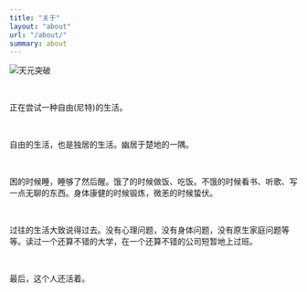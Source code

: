 ```yaml
---
title: "关于"
layout: "about"
url: "/about/"
summary: about
---
```


![天元突破](https://i.postimg.cc/gz618HLt/calcr.png)

<br>

正在尝试一种自由(尼特)的生活。

<br>

自由的生活，也是独居的生活。幽居于楚地的一隅。

<br>

困的时候睡，睡够了然后醒。饿了的时候做饭、吃饭。不饿的时候看书、听歌、写一点无聊的东西。身体康健的时候锻炼，微恙的时候蛰伏。

<br>

过往的生活大致说得过去。没有心理问题，没有身体问题，没有原生家庭问题等等。读过一个还算不错的大学，在一个还算不错的公司短暂地上过班。

<br>

最后，这个人还活着。


